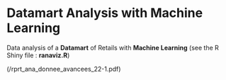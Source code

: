 # Datamart Analysis with Machine Learning
Data analysis of a **Datamart** of Retails with **Machine Learning** (see the R Shiny file : **ranaviz.R**)



(/rprt_ana_donnee_avancees_22-1.pdf)
